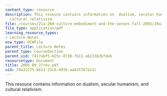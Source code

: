 ```yaml
---
content_type: resource
description: This resouce contains information on  dualism, secular humanism, and
  cultural relativism.
file: /courses/21a-260-culture-embodiment-and-the-senses-fall-2005/29a32275bb1333cb493baa835767a11c_2005_09_27rev.pdf
file_type: application/pdf
learning_resource_types:
- Lecture Notes
ocw_type: OCWFile
parent_title: Lecture Notes
parent_type: CourseSection
parent_uid: 7417abf5-025c-0738-fb11-a613382bfdeb
resourcetype: Document
title: 2005_09_27rev.pdf
uid: 29a32275-bb13-33cb-493b-aa835767a11c
---
```

This resouce contains information on  dualism, secular humanism, and cultural relativism.

